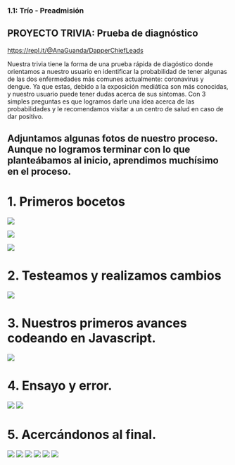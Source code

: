 ### 1.1: Trío - Preadmisión

## PROYECTO TRIVIA: Prueba de diagnóstico

<https://repl.it/@AnaGuanda/DapperChiefLeads>
 
 
Nuestra trivia tiene la forma de una prueba rápida de diagóstico donde orientamos a nuestro usuario en identificar la probabilidad de tener algunas de las dos enfermedades más comunes actualmente: coronavirus y dengue. Ya que estas, debido a la exposición mediática son más conocidas, y nuestro usuario puede tener dudas acerca de sus síntomas. Con 3 simples preguntas es que logramos darle una idea acerca de las probabilidades y le recomendamos visitar a un centro de salud en caso de dar positivo.

## Adjuntamos algunas fotos de nuestro proceso. Aunque no logramos terminar con lo que planteábamos al inicio, aprendimos muchísimo en el proceso.

# 1. Primeros bocetos

![](7.jpg)

![](8.jpg)

![](13.jpg)

# 2. Testeamos y realizamos cambios

![](10.jpg)

# 3. Nuestros primeros avances codeando en Javascript.

![](9.jpg)

# 4. Ensayo y error.

![](11.jpg)
![](12.jpg)

# 5. Acercándonos al final.

![](1.jpg)
![](2.jpg)
![](3.jpg)
![](4.jpg)
![](5.jpg)
![](6.jpg)

